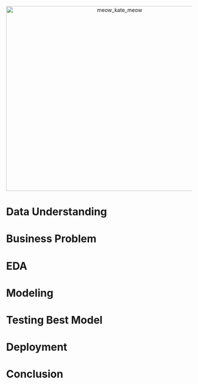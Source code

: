 <div style="text-align: center;" style="border: 2px solid black;">
    <img src="images/main.png" alt="meow_kate_meow" width="600" height="500">
</div>


# Data Understanding
# Business Problem
# EDA
# Modeling
# Testing Best Model
# Deployment
# Conclusion
